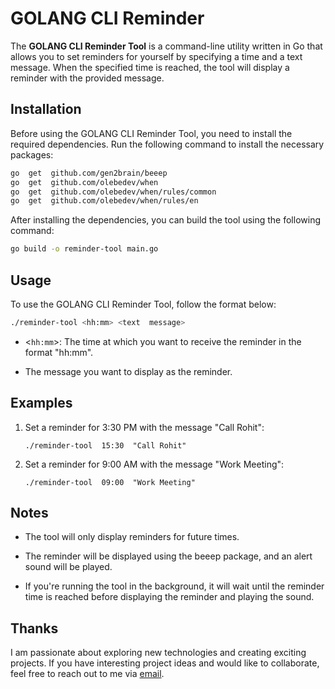 # GOLANG CLI Reminder

  

The **GOLANG CLI Reminder Tool** is a command-line utility written in Go that allows you to set reminders for yourself by specifying a time and a text message. When the specified time is reached, the tool will display a reminder with the provided message.

  

## Installation

  

Before using the GOLANG CLI Reminder Tool, you need to install the required dependencies. Run the following command to install the necessary packages:

  

```sh
go  get  github.com/gen2brain/beeep
go  get  github.com/olebedev/when
go  get  github.com/olebedev/when/rules/common
go  get  github.com/olebedev/when/rules/en
```

After  installing  the  dependencies,  you  can  build  the  tool  using  the  following  command:

  

```sh
go build -o reminder-tool main.go
  ```

## Usage

  

To use the GOLANG CLI Reminder Tool, follow the format below:

```sh
./reminder-tool <hh:mm> <text  message>
```  

- <`hh:mm`>:  The  time  at  which  you  want  to  receive  the  reminder  in  the  format  "hh:mm".

- <text  message>  The  message  you  want  to  display  as  the  reminder.


## Examples

 1. Set  a  reminder  for  3:30  PM  with  the  message  "Call Rohit":
	  ```
	./reminder-tool  15:30  "Call Rohit"
	  ```

2. Set  a  reminder  for  9:00  AM  with  the  message  "Work Meeting":
	  ```
	./reminder-tool  09:00  "Work Meeting"
	  ```
  

## Notes

- The  tool  will  only  display  reminders  for  future  times.

- The  reminder  will  be  displayed  using  the  beeep  package,  and  an  alert  sound  will  be  played.

- If  you're running the tool in the background, it will wait until the reminder time is reached before displaying the reminder and playing the sound.

  

## Thanks
I am passionate about exploring new technologies and creating exciting projects. If you have interesting project ideas and would like to collaborate, feel free to reach out to me via [email](mailto:chawlaritik@gmail.com).